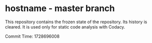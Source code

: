 # hostname - master branch

This repository contains the frozen state of the repository.
Its history is cleared. It is used only for static code
analysis with Codacy.

Commit Time: 1728696008
